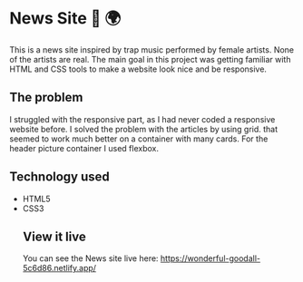 # News Site 📰 🌍

This is a news site inspired by trap music performed by female artists. None of the artists are real. 
The main goal in this project was getting familiar with HTML and CSS tools to make a website look nice and be responsive.



## The problem
I struggled with the responsive part, as I had never coded a responsive website before. I solved the problem with the articles by using grid. that seemed to work much better on a container with many cards. For the header picture container I used flexbox.

## Technology used
<ul>
<li>HTML5</li>
<li>CSS3</li>

## View it live
You can see the News site live here: https://wonderful-goodall-5c6d86.netlify.app/ 
